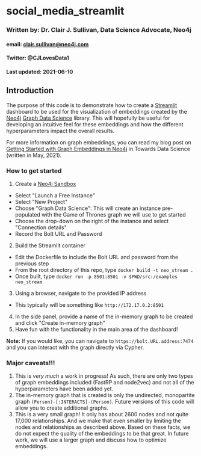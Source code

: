 # social_media_streamlit
### Written by: Dr. Clair J. Sullivan, Data Science Advocate, Neo4j
#### email: clair.sullivan@neo4j.com
#### Twitter: @CJLovesData1
#### Last updated: 2021-06-10

## Introduction

The purpose of this code is to demonstrate how to create a [Streamlit](https://streamlit.io) dashboard to be used for the visualization of embeddings created by the [Neo4j](https://dev.neo4j.com/neo4j) [Graph Data Science](https://dev.neo4j.com/graph_data_science) library.  This will hopefully be useful for developing an intuitive feel for these embeddings and how the different hyperparameters impact the overall results.

For more information on graph embeddings, you can read my blog post on [Getting Started with Graph Embeddings in Neo4j](https://dev.neo4j.com/intro_graph_emb_tds) in Towards Data Science (written in May, 2021).

### How to get started

1. Create a [Neo4j Sandbox](https://dev.neo4j.com/sandbox)
  - Select "Launch a Free Instance"
  - Select "New Project"
  - Choose "Graph Data Science": This will create an instance pre-populated with the Game of Thrones graph we will use to get started
  - Choose the drop-down on the right of the instance and select "Connection details"
  - Record the Bolt URL and Password
2. Build the Streamlit container
  - Edit the Dockerfile to include the Bolt URL and password from the previous step
  - From the root directory of this repo, type `docker build -t neo_stream .`
  - Once built, type `docker run -p 8501:8501 -v $PWD/src:/examples neo_stream`
3. Using a browser, navigate to the provided IP address
  - This typically will be something like `http://172.17.0.2:8501`
4. In the side panel, provide a name of the in-memory graph to be created and click "Create in-memory graph"
5. Have fun with the functionality in the main area of the dashboard!

**Note:** If you would like, you can navigate to `https://bolt.URL.address:7474` and you can interact with the graph directly via Cypher.

### Major caveats!!!

1. This is _very much_ a work in progress!  As such, there are only two types of graph embeddings included (FastRP and node2vec) and not all of the hyperparameters have been added yet.
2. The in-memory graph that is created is only the undirected, monopartite graph `(Person)-[:INTERACTS]-(Person)`.  Future versions of this code will allow you to create additional graphs.
3. This is a very small graph!  It only has about 2600 nodes and not quite 17,000 relationships.  And we make that even smaller by limiting the nodes and relationships as described above.  Based on these facts, we do not expect the quality of the embeddings to be that great.  In future work, we will use a larger graph and discuss how to optimize embeddings.


